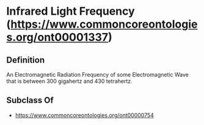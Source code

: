 # Infrared Light Frequency (https://www.commoncoreontologies.org/ont00001337)

## Definition
An Electromagnetic Radiation Frequency of some Electromagnetic Wave that is between 300 gigahertz and 430 tetrahertz.

## Subclass Of
- https://www.commoncoreontologies.org/ont00000754

